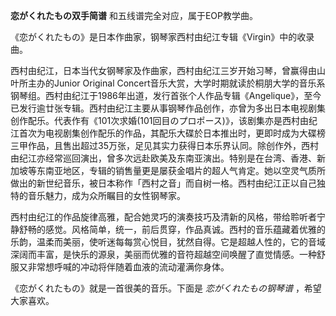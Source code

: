 

**恋がくれたもの双手简谱** 和五线谱完全对应，属于EOP教学曲。  
  
《恋がくれたもの》是日本作曲家，钢琴家西村由纪江专辑《Virgin》中的收录曲。  
  
西村由纪江，日本当代女钢琴家及作曲家，西村由纪江三岁开始习琴，曾赢得由山叶所主办的Junior Original
Concert音乐大赏，大学时期就读於桐朋大学的音乐系钢琴组。西村由纪江于1986年出道，发行首张个人作品专辑《Angelique》，至今已发行逾廿张专辑。西村由纪江主要从事钢琴作品创作，亦曾为多出日本电视剧集创作配乐。代表作有《101次求婚(101回目のプロポース)》，该剧集亦是西村由纪江首次为电视剧集创作配乐的作品，其配乐大碟於日本推出时，更即时成为大碟榜三甲作品，且售出超过35万张，足见其实力获得日本乐界认同。除创作外，西村由纪江亦经常巡回演出，曾多次远赴欧美及东南亚演出。特别是在台湾、香港、新加坡等东南亚地区，专辑的销售量更是屡获金唱片的超人气肯定。她以空灵气质所做出的新世纪音乐，被日本称作「西村之音」而自树一格。西村由纪江正以自己独特的音乐魅力，成为众所瞩目的女性钢琴家。  
  
西村由纪江的作品旋律高雅，配合她灵巧的演奏技巧及清新的风格，带给聆听者宁静舒畅的感觉。风格简单，统一，前后贯穿，作品真诚。西村的音乐蕴藏着优雅的乐韵，温柔而美丽，使听迷每每赏心悦目，犹然自得。它是超越人性的，它的音域深阔而丰富，是快乐的源泉，美丽而优雅的音符超越空间唤醒了直觉情感。一种舒服又非常想呼喊的冲动将伴随着血液的流动灌满你身体。  
  
《恋がくれたもの》就是一首很美的音乐。下面是 _恋がくれたもの钢琴谱_ ，希望大家喜欢。

